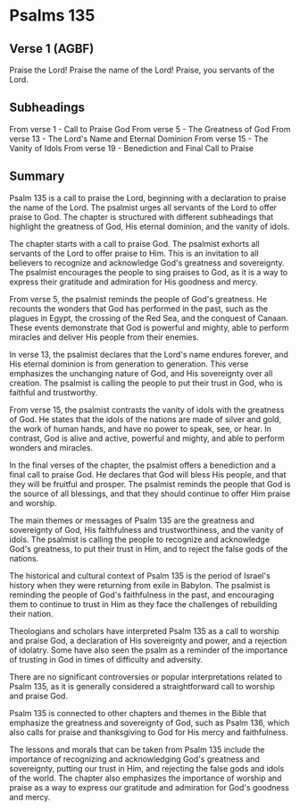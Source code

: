 # Psalms 135

## Verse 1 (AGBF)

Praise the Lord! Praise the name of the Lord! Praise, you servants of the Lord.

## Subheadings

From verse 1 - Call to Praise God
From verse 5 - The Greatness of God
From verse 13 - The Lord's Name and Eternal Dominion
From verse 15 - The Vanity of Idols
From verse 19 - Benediction and Final Call to Praise

## Summary

Psalm 135 is a call to praise the Lord, beginning with a declaration to praise the name of the Lord. The psalmist urges all servants of the Lord to offer praise to God. The chapter is structured with different subheadings that highlight the greatness of God, His eternal dominion, and the vanity of idols.

The chapter starts with a call to praise God. The psalmist exhorts all servants of the Lord to offer praise to Him. This is an invitation to all believers to recognize and acknowledge God's greatness and sovereignty. The psalmist encourages the people to sing praises to God, as it is a way to express their gratitude and admiration for His goodness and mercy.

From verse 5, the psalmist reminds the people of God's greatness. He recounts the wonders that God has performed in the past, such as the plagues in Egypt, the crossing of the Red Sea, and the conquest of Canaan. These events demonstrate that God is powerful and mighty, able to perform miracles and deliver His people from their enemies.

In verse 13, the psalmist declares that the Lord's name endures forever, and His eternal dominion is from generation to generation. This verse emphasizes the unchanging nature of God, and His sovereignty over all creation. The psalmist is calling the people to put their trust in God, who is faithful and trustworthy.

From verse 15, the psalmist contrasts the vanity of idols with the greatness of God. He states that the idols of the nations are made of silver and gold, the work of human hands, and have no power to speak, see, or hear. In contrast, God is alive and active, powerful and mighty, and able to perform wonders and miracles.

In the final verses of the chapter, the psalmist offers a benediction and a final call to praise God. He declares that God will bless His people, and that they will be fruitful and prosper. The psalmist reminds the people that God is the source of all blessings, and that they should continue to offer Him praise and worship.

The main themes or messages of Psalm 135 are the greatness and sovereignty of God, His faithfulness and trustworthiness, and the vanity of idols. The psalmist is calling the people to recognize and acknowledge God's greatness, to put their trust in Him, and to reject the false gods of the nations.

The historical and cultural context of Psalm 135 is the period of Israel's history when they were returning from exile in Babylon. The psalmist is reminding the people of God's faithfulness in the past, and encouraging them to continue to trust in Him as they face the challenges of rebuilding their nation.

Theologians and scholars have interpreted Psalm 135 as a call to worship and praise God, a declaration of His sovereignty and power, and a rejection of idolatry. Some have also seen the psalm as a reminder of the importance of trusting in God in times of difficulty and adversity.

There are no significant controversies or popular interpretations related to Psalm 135, as it is generally considered a straightforward call to worship and praise God.

Psalm 135 is connected to other chapters and themes in the Bible that emphasize the greatness and sovereignty of God, such as Psalm 136, which also calls for praise and thanksgiving to God for His mercy and faithfulness.

The lessons and morals that can be taken from Psalm 135 include the importance of recognizing and acknowledging God's greatness and sovereignty, putting our trust in Him, and rejecting the false gods and idols of the world. The chapter also emphasizes the importance of worship and praise as a way to express our gratitude and admiration for God's goodness and mercy.